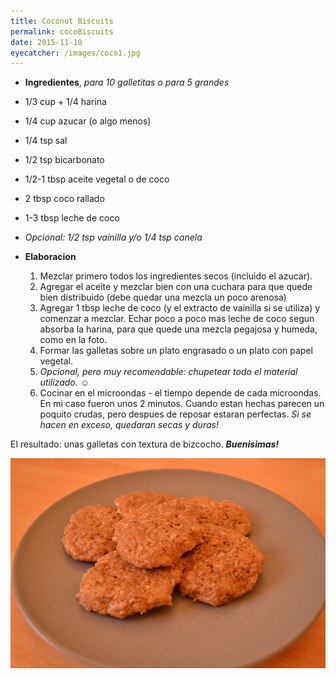 ```yaml
---
title: Coconut Biscuits
permalink: cocoBiscuits
date: 2015-11-10
eyecatcher: /images/coco1.jpg
---
```


* **Ingredientes**, _para 10 galletitas o para 5 grandes_
 * 1/3 cup + 1/4 harina
 * 1/4 cup azucar (o algo menos)
 * 1/4 tsp sal
 * 1/2 tsp bicarbonato
 * 1/2-1 tbsp aceite vegetal o de coco
 * 2 tbsp coco rallado
 * 1-3 tbsp leche de coco 
* _Opcional: 1/2 tsp vainilla y/o 1/4 tsp canela_
 

* **Elaboracion**
  1. Mezclar primero todos los ingredientes secos (incluido el azucar).
  2. Agregar el aceite y mezclar bien con una cuchara para que quede bien distribuido (debe quedar una mezcla un poco arenosa)
  3. Agregar 1 tbsp leche de coco (y el extracto de vainilla si se utiliza) y comenzar a mezclar. Echar poco a poco mas leche de coco segun absorba la harina, para que quede una mezcla pegajosa y humeda, como en la foto.
  4. Formar las galletas sobre un plato engrasado o un plato con papel vegetal.
  5. _Opcional, pero muy recomendable: chupetear todo el material utilizado._ :relaxed:
  6. Cocinar en el microondas - el tiempo depende de cada microondas. En mi caso fueron unos 2 minutos. Cuando estan hechas parecen un poquito crudas, pero despues de reposar estaran perfectas. _Si se hacen en exceso, quedaran secas y duras!_
 

El resultado: unas galletas con textura de bizcocho. _**Buenisimas!**_


![GalletasCoco](/images/coco1.jpg)


